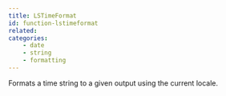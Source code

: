 ```yaml
---
title: LSTimeFormat
id: function-lstimeformat
related:
categories:
    - date
    - string
    - formatting
---
```


Formats a time string to a given output using the current locale.